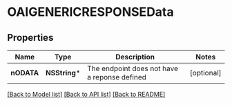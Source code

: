 # OAIGENERICRESPONSEData

## Properties
Name | Type | Description | Notes
------------ | ------------- | ------------- | -------------
**nODATA** | **NSString*** | The endpoint does not have a reponse defined | [optional] 

[[Back to Model list]](../README.md#documentation-for-models) [[Back to API list]](../README.md#documentation-for-api-endpoints) [[Back to README]](../README.md)


